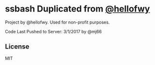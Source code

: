 ssbash Duplicated from [@hellofwy](https://github.com/hellofwy/ss-bash)
===========

Project by @hellofwy. Used for non-profit purposes. 

Code Last Pushed to Server: 3/1/2017 by @mj66

License
-------
MIT
